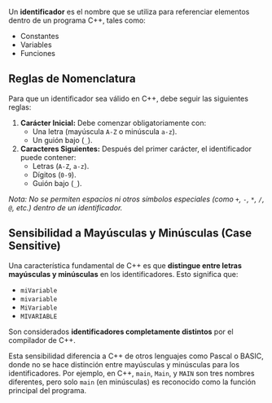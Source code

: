 Un **identificador** es el nombre que se utiliza para referenciar elementos dentro de un programa C++, tales como:

*   Constantes
*   Variables
*   Funciones

## Reglas de Nomenclatura

Para que un identificador sea válido en C++, debe seguir las siguientes reglas:

1.  **Carácter Inicial:** Debe comenzar obligatoriamente con:
    *   Una letra (mayúscula `A-Z` o minúscula `a-z`).
    *   Un guión bajo (`_`).
2.  **Caracteres Siguientes:** Después del primer carácter, el identificador puede contener:
    *   Letras (`A-Z`, `a-z`).
    *   Dígitos (`0-9`).
    *   Guión bajo (`_`).

*Nota: No se permiten espacios ni otros símbolos especiales (como `+`, `-`, `*`, `/`, `@`, etc.) dentro de un identificador.*

## Sensibilidad a Mayúsculas y Minúsculas (Case Sensitive)

Una característica fundamental de C++ es que **distingue entre letras mayúsculas y minúsculas** en los identificadores. Esto significa que:

*   `miVariable`
*   `mivariable`
*   `MiVariable`
*   `MIVARIABLE`

Son considerados **identificadores completamente distintos** por el compilador de C++.

Esta sensibilidad diferencia a C++ de otros lenguajes como Pascal o BASIC, donde no se hace distinción entre mayúsculas y minúsculas para los identificadores. Por ejemplo, en C++, `main`, `Main`, y `MAIN` son tres nombres diferentes, pero solo `main` (en minúsculas) es reconocido como la función principal del programa.
